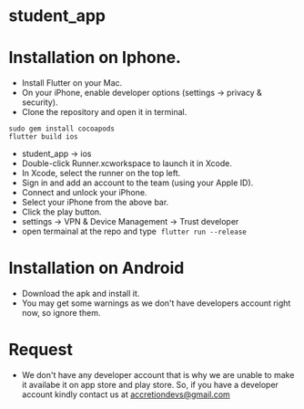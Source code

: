 # student_app


# Installation on Iphone.
- Install Flutter on your Mac.
- On your iPhone, enable developer options (settings -> privacy & security).
- Clone the repository and open it in terminal.
```
sudo gem install cocoapods
flutter build ios
``` 
- student_app -> ios
- Double-click Runner.xcworkspace to launch it in Xcode.
- In Xcode, select the runner on the top left.
- Sign in and add an account to the team (using your Apple ID).
- Connect and unlock your iPhone.
- Select your iPhone from the above bar.
- Click the play button.
- settings -> VPN & Device Management -> Trust developer
- open termainal at the repo and type  `flutter run --release`

# Installation on Android 
- Download the apk and install it.
- You may get some warnings as we don't have developers account right now, so ignore them.

# Request
- We don't have any developer account that is why we are unable to make it availabe it on app store and play store. So, if you have a developer account kindly contact us at accretiondevs@gmail.com
